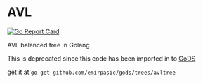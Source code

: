 AVL
=

[![Go Report Card](https://goreportcard.com/badge/github.com/spewspews/avl)](https://goreportcard.com/report/github.com/spewspews/avl)

AVL balanced tree in Golang

This is deprecated since this code has been imported in to [GoDS](https://github.com/emirpasic/gods)

get it at `go get github.com/emirpasic/gods/trees/avltree`
